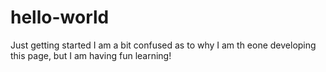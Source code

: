 # hello-world
Just getting started
I am a bit confused as to why I am th eone developing this page, but I am having fun learning!
